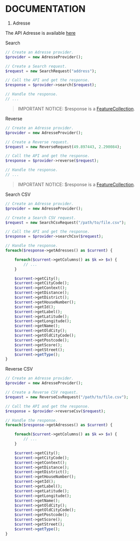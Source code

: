 DOCUMENTATION
=============

1) Adresse

The API Adresse is available [here](https://geo.api.gouv.fr/adresse)

Search

```php
// Create an Adresse provider.
$provider = new AdresseProvider();

// Create a Search request.
$request = new SearchRequest("address");

// Call the API and get the response.
$response = $provider->search($request);

// Handle the response.
// ...
```

> IMPORTANT NOTICE: $response is a [FeatureCollection](https://github.com/webeweb/geo-json-library/blob/master/doc/index.md).

Reverse

```php
// Create an Adresse provider.
$provider = new AdresseProvider();

// Create a Reverse request.
$request = new ReverseRequest(49.897443, 2.290084);

// Call the API and get the response.
$response = $provider->reverse($request);

// Handle the response.
// ...
```

> IMPORTANT NOTICE: $response is a [FeatureCollection](https://github.com/webeweb/geo-json-library/blob/master/doc/index.md).

Search CSV

```php
// Create an Adresse provider.
$provider = new AdresseProvider();

// Create a Search CSV request.
$request = new SearchCsvRequest("/path/to/file.csv");

// Call the API and get the response.
$response = $provider->searchCsv($request);

// Handle the response.
foreach($response->getAdresses() as $current) {

	foreach($current->getColumns() as $k => $v) {
		// ...
	}

	$current->getCity();
	$current->getCityCode();
	$current->getContext();
	$current->getDistance();
	$current->getDistrict();
	$current->getHouseNumber();
	$current->getId();
	$current->getLabel();
	$current->getLatitude();
	$current->getLongitude();
	$current->getName();
	$current->getOldCity();
	$current->getOldCityCode();
	$current->getPostcode();
	$current->getScore();
	$current->getStreet();
	$current->getType();
}
```

Reverse CSV

```php
// Create an Adresse provider.
$provider = new AdresseProvider();

// Create a Reverse CSV request.
$request = new ReverseCsvRequest("/path/to/file.csv");

// Call the API and get the response.
$response = $provider->reverseCsv($request);

// Handle the response.
foreach($response->getAdresses() as $current) {

	foreach($current->getColumns() as $k => $v) {
		// ...
	}

	$current->getCity();
	$current->getCityCode();
	$current->getContext();
	$current->getDistance();
	$current->getDistrict();
	$current->getHouseNumber();
	$current->getId();
	$current->getLabel();
	$current->getLatitude();
	$current->getLongitude();
	$current->getName();
	$current->getOldCity();
	$current->getOldCityCode();
	$current->getPostcode();
	$current->getScore();
	$current->getStreet();
	$current->getType();
}
```
